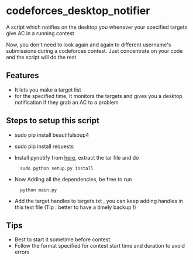 # codeforces_desktop_notifier
A script which notifies on the desktop you whenever your specified targets give AC in a running contest

Now, you don't need to look again and again to different username's submissions during a codeforces contest.
Just concentrate on your code and the script will do the rest

Features
------------
* It lets you make a target list 
* for the specified time, it monitors the targets and gives you a desktop notification if they grab an AC to a problem

Steps to setup this script
-----------------------------
* sudo pip install beautifulsoup4
* sudo pip install requests
* Install pynotify from [here](http://download.gna.org/py-notify/index.html), extract the tar file and do
 
		sudo python setup.py install
* Now Adding all the dependencies, be free to run 

		python main.py
* Add the target handles to targets.txt , you can keep adding handles in this text file (Tip : better to have a timely backup !)

Tips
--------
* Best to start it sometime before contest 
* Follow the format specified for contest start time and duration to avoid errors
